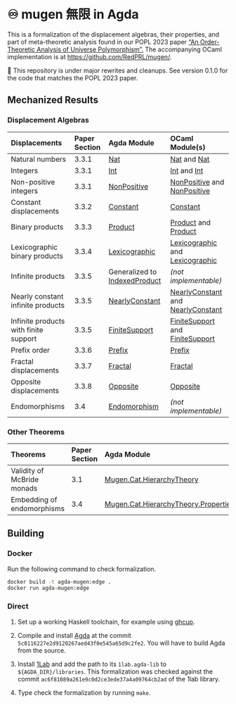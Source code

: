 # ♾ mugen 無限 in Agda

This is a formalization of the displacement algebras, their properties, and part of meta-theoretic analysis found in our POPL 2023 paper [“An Order-Theoretic Analysis of Universe Polymorphism”.](https://favonia.org/files/mugen.pdf) The accompanying OCaml implementation is at <https://github.com/RedPRL/mugen/>.

🚧 This repository is under major rewrites and cleanups. See version 0.1.0 for the code that matches the POPL 2023 paper.

## Mechanized Results

### Displacement Algebras

| Displacements                         | Paper Section | Agda Module                                                                         | OCaml Module(s)                                                                                                                                                     |
| :------------------------------------ | :------------ | :---------------------------------------------------------------------------------- | :------------------------------------------------------------------------------------------------------------------------------------------------------------------ |
| Natural numbers                       | 3.3.1         | [Nat](src/Mugen/Algebra/Displacement/Nat.agda)                                      | [Nat](https://redprl.org/mugen/mugen/Mugen/Shift/Nat) and [Nat](https://redprl.org/mugen/mugen/Mugen/ShiftWithJoin/Nat)                                             |
| Integers                              | 3.3.1         | [Int](src/Mugen/Algebra/Displacement/Int.agda)                                      | [Int](https://redprl.org/mugen/mugen/Mugen/Shift/Int) and [Int](https://redprl.org/mugen/mugen/Mugen/ShiftWithJoin/Int)                                             |
| Non-positive integers                 | 3.3.1         | [NonPositive](src/Mugen/Algebra/Displacement/NonPositive.agda)                      | [NonPositive](https://redprl.org/mugen/mugen/Mugen/Shift/NonPositive) and [NonPositive](https://redprl.org/mugen/mugen/Mugen/ShiftWithJoin/NonPositive)             |
| Constant displacements                | 3.3.2         | [Constant](src/Mugen/Algebra/Displacement/Constant.agda)                            | [Constant](https://redprl.org/mugen/mugen/Mugen/Shift/Constant)                                                                                                     |
| Binary products                       | 3.3.3         | [Product](src/Mugen/Algebra/Displacement/Product.agda)                              | [Product](https://redprl.org/mugen/mugen/Mugen/Shift/Product) and [Product](https://redprl.org/mugen/mugen/Mugen/ShiftWithJoin/Product)                             |
| Lexicographic binary products         | 3.3.4         | [Lexicographic](src/Mugen/Algebra/Displacement/Lexicographic.agda)                  | [Lexicographic](https://redprl.org/mugen/mugen/Mugen/Shift/Lexicographic) and [Lexicographic](https://redprl.org/mugen/mugen/Mugen/ShiftWithJoin/Lexicographic)     |
| Infinite products                     | 3.3.5         | Generalized to [IndexedProduct](src/Mugen/Algebra/Displacement/IndexedProduct.agda) | _(not implementable)_                                                                                                                                               |
| Nearly constant infinite products     | 3.3.5         | [NearlyConstant](src/Mugen/Algebra/Displacement/NearlyConstant.agda)                | [NearlyConstant](https://redprl.org/mugen/mugen/Mugen/Shift/NearlyConstant) and [NearlyConstant](https://redprl.org/mugen/mugen/Mugen/ShiftWithJoin/NearlyConstant) |
| Infinite products with finite support | 3.3.5         | [FiniteSupport](src/Mugen/Algebra/Displacement/FiniteSupport.agda)                  | [FiniteSupport](https://redprl.org/mugen/mugen/Mugen/Shift/FiniteSupport) and [FiniteSupport](https://redprl.org/mugen/mugen/Mugen/ShiftWithJoin/FiniteSupport)     |
| Prefix order                          | 3.3.6         | [Prefix](src/Mugen/Algebra/Displacement/Prefix.agda)                                | [Prefix](https://redprl.org/mugen/mugen/Mugen/Shift/Prefix)                                                                                                         |
| Fractal displacements                 | 3.3.7         | [Fractal](src/Mugen/Algebra/Displacement/Fractal.agda)                              | [Fractal](https://redprl.org/mugen/mugen/Mugen/Shift/Fractal)                                                                                                       |
| Opposite displacements                | 3.3.8         | [Opposite](src/Mugen/Algebra/Displacement/Opposite.agda)                            | [Opposite](https://redprl.org/mugen/mugen/Mugen/Shift/Opposite)                                                                                                     |
| Endomorphisms                         | 3.4           | [Endomorphism](src/Mugen/Algebra/Displacement/Endomorphism.agda)                    | _(not implementable)_                                                                                                                                               |

### Other Theorems

| Theorems                   | Paper Section | Agda Module                                                                                                     |
| :------------------------- | :------------ | :-------------------------------------------------------------------------------------------------------------- |
| Validity of McBride monads | 3.1           | [Mugen.Cat.HierarchyTheory](./src/Mugen/Cat/HierarchyTheory/McBride.agda)                                       |
| Embedding of endomorphisms | 3.4           | [Mugen.Cat.HierarchyTheory.Properties](./src/Mugen/Cat/HierarchyTheory/Universality/EndomorphismEmbedding.agda) |

## Building

### Docker

Run the following command to check formalization.

```sh
docker build -t agda-mugen:edge .
docker run agda-mugen:edge
```

### Direct

1. Set up a working Haskell toolchain, for example using [ghcup](https://www.haskell.org/ghcup/).

2. Compile and install [Agda](https://github.com/agda/agda) at the commit `5c8116227e2d9120267aed43f0e545a65d9c2fe2`. You will have to build Agda from the source.

3. Install [1Lab](https://github.com/plt-amy/1lab) and add the path to its `1lab.agda-lib` to `${AGDA_DIR}/libraries`. This formalization was checked against the commit `ac6f81089a261e9c0d2ce3ede37a4a09764cb2ad` of the 1lab library.

4. Type check the formalization by running `make`.
